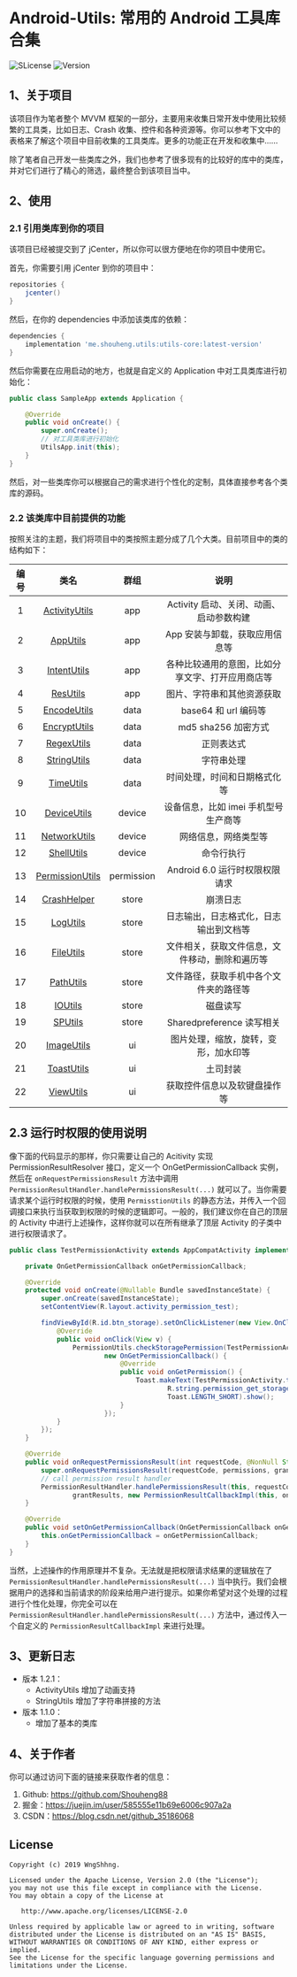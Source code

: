 # Android-Utils: 常用的 Android 工具库合集

![SLicense](https://img.shields.io/hexpm/l/plug.svg)
![Version](https://img.shields.io/maven-metadata/v/https/dl.bintray.com/easymark/Android/me/shouheng/utils/utils-core/maven-metadata.xml.svg)

## 1、关于项目

该项目作为笔者整个 MVVM 框架的一部分，主要用来收集日常开发中使用比较频繁的工具类，比如日志、Crash 收集、控件和各种资源等。你可以参考下文中的表格来了解这个项目中目前收集的工具类库。更多的功能正在开发和收集中……

除了笔者自己开发一些类库之外，我们也参考了很多现有的比较好的库中的类库，并对它们进行了精心的筛选，最终整合到该项目当中。

## 2、使用

### 2.1 引用类库到你的项目

该项目已经被提交到了 jCenter，所以你可以很方便地在你的项目中使用它。

首先，你需要引用 jCenter 到你的项目中：

```gradle
repositories {
    jcenter()
}
```

然后，在你的 dependencies 中添加该类库的依赖：

```gradle
dependencies {
    implementation 'me.shouheng.utils:utils-core:latest-version'
}
```

然后你需要在应用启动的地方，也就是自定义的 Application 中对工具类库进行初始化：

```java
public class SampleApp extends Application {

    @Override
    public void onCreate() {
        super.onCreate();
        // 对工具类库进行初始化
        UtilsApp.init(this);
    }
}
```

然后，对一些类库你可以根据自己的需求进行个性化的定制，具体直接参考各个类库的源码。

### 2.2 该类库中目前提供的功能

按照关注的主题，我们将项目中的类按照主题分成了几个大类。目前项目中的类的结构如下：

|编号|类名|群组|说明|
|:-:|:-:|:-:|:-:|
|1|[ActivityUtils](./utils/src/main/java/me/shouheng/utils/app/ActivityUtils.java)|app|Activity 启动、关闭、动画、启动参数构建|
|2|[AppUtils](./utils/src/main/java/me/shouheng/utils/app/AppUtils.java)|app|App 安装与卸载，获取应用信息等
|3|[IntentUtils](./utils/src/main/java/me/shouheng/utils/app/IntentUtils.java)|app|各种比较通用的意图，比如分享文字、打开应用商店等
|4|[ResUtils](./utils/src/main/java/me/shouheng/utils/app/ResUtils.java)|app|图片、字符串和其他资源获取
|5|[EncodeUtils](./utils/src/main/java/me/shouheng/utils/data/EncodeUtils.java)|data|base64 和 url 编码等
|6|[EncryptUtils](./utils/src/main/java/me/shouheng/utils/data/EncryptUtils.java)|data|md5 sha256 加密方式
|7|[RegexUtils](./utils/src/main/java/me/shouheng/utils/data/RegexUtils.java)|data|正则表达式
|8|[StringUtils](./utils/src/main/java/me/shouheng/utils/data/StringUtils.java)|data|字符串处理
|9|[TimeUtils](./utils/src/main/java/me/shouheng/utils/data/TimeUtils.java)|data|时间处理，时间和日期格式化等
|10|[DeviceUtils](./utils/src/main/java/me/shouheng/utils/device/DeviceUtils.java)|device|设备信息，比如 imei 手机型号 生产商等
|11|[NetworkUtils](./utils/src/main/java/me/shouheng/utils/device/NetworkUtils.java)|device|网络信息，网络类型等
|12|[ShellUtils](./utils/src/main/java/me/shouheng/utils/device/ShellUtils.java)|device|命令行执行
|13|[PermissionUtils](./utils/src/main/java/me/shouheng/permission/app/PermissionUtils.java)|permission|Android 6.0 运行时权限权限请求
|14|[CrashHelper](./utils/src/main/java/me/shouheng/utils/store/CrashHelper.java)|store|崩溃日志
|15|[LogUtils](./utils/src/main/java/me/shouheng/utils/store/LogUtils.java)|store|日志输出，日志格式化，日志输出到文档等
|16|[FileUtils](./utils/src/main/java/me/shouheng/utils/store/FileUtils.java)|store|文件相关，获取文件信息，文件移动，删除和遍历等
|17|[PathUtils](./utils/src/main/java/me/shouheng/utils/store/PathUtils.java)|store|文件路径，获取手机中各个文件夹的路径等
|18|[IOUtils](./utils/src/main/java/me/shouheng/utils/store/IOUtils.java)|store|磁盘读写|
|19|[SPUtils](./utils/src/main/java/me/shouheng/utils/store/SPUtils.java)|store|Sharedpreference 读写相关|
|20|[ImageUtils](./utils/src/main/java/me/shouheng/utils/ui/ImageUtils.java)|ui|图片处理，缩放，旋转，变形，加水印等|
|21|[ToastUtils](./utils/src/main/java/me/shouheng/utils/ui/ToastUtils.java)|ui|土司封装|
|22|[ViewUtils](./utils/src/main/java/me/shouheng/utils/ui/ViewUtils.java)|ui|获取控件信息以及软键盘操作等|

## 2.3 运行时权限的使用说明

像下面的代码显示的那样，你只需要让自己的 Acitivity 实现 PermissionResultResolver 接口，定义一个 OnGetPermissionCallback 实例，然后在 `onRequestPermissionsResult` 方法中调用 `PermissionResultHandler.handlePermissionsResult(...)` 就可以了。当你需要请求某个运行时权限的时候，使用 `PermisstionUtils` 的静态方法，并传入一个回调接口来执行当获取到权限的时候的逻辑即可。一般的，我们建议你在自己的顶层的 Activity 中进行上述操作，这样你就可以在所有继承了顶层 Activity 的子类中进行权限请求了。

```java
public class TestPermissionActivity extends AppCompatActivity implements PermissionResultResolver {

    private OnGetPermissionCallback onGetPermissionCallback;

    @Override
    protected void onCreate(@Nullable Bundle savedInstanceState) {
        super.onCreate(savedInstanceState);
        setContentView(R.layout.activity_permission_test);

        findViewById(R.id.btn_storage).setOnClickListener(new View.OnClickListener() {
            @Override
            public void onClick(View v) {
                PermissionUtils.checkStoragePermission(TestPermissionActivity.this,
                        new OnGetPermissionCallback() {
                            @Override
                            public void onGetPermission() {
                                Toast.makeText(TestPermissionActivity.this,
                                        R.string.permission_get_storage_permission,
                                        Toast.LENGTH_SHORT).show();
                            }
                        });
            }
        });
    }

    @Override
    public void onRequestPermissionsResult(int requestCode, @NonNull String[] permissions, @NonNull int[] grantResults) {
        super.onRequestPermissionsResult(requestCode, permissions, grantResults);
        // call permission result handler
        PermissionResultHandler.handlePermissionsResult(this, requestCode, permissions,
                grantResults, new PermissionResultCallbackImpl(this, onGetPermissionCallback));
    }

    @Override
    public void setOnGetPermissionCallback(OnGetPermissionCallback onGetPermissionCallback) {
        this.onGetPermissionCallback = onGetPermissionCallback;
    }
}
```

当然，上述操作的作用原理并不复杂。无法就是把权限请求结果的逻辑放在了 `PermissionResultHandler.handlePermissionsResult(...)` 当中执行。我们会根据用户的选择和当前请求的阶段来给用户进行提示。如果你希望对这个处理的过程进行个性化处理，你完全可以在 `PermissionResultHandler.handlePermissionsResult(...)` 方法中，通过传入一个自定义的 `PermissionResultCallbackImpl` 来进行处理。

## 3、更新日志

- 版本 1.2.1：
    - ActivityUtils 增加了动画支持
    - StringUtils 增加了字符串拼接的方法
- 版本 1.1.0：
    - 增加了基本的类库

## 4、关于作者

你可以通过访问下面的链接来获取作者的信息：

1. Github: https://github.com/Shouheng88
2. 掘金：https://juejin.im/user/585555e11b69e6006c907a2a
3. CSDN：https://blog.csdn.net/github_35186068

## License

```
Copyright (c) 2019 WngShhng.

Licensed under the Apache License, Version 2.0 (the "License");
you may not use this file except in compliance with the License.
You may obtain a copy of the License at

   http://www.apache.org/licenses/LICENSE-2.0

Unless required by applicable law or agreed to in writing, software
distributed under the License is distributed on an "AS IS" BASIS,
WITHOUT WARRANTIES OR CONDITIONS OF ANY KIND, either express or implied.
See the License for the specific language governing permissions and
limitations under the License.
```





